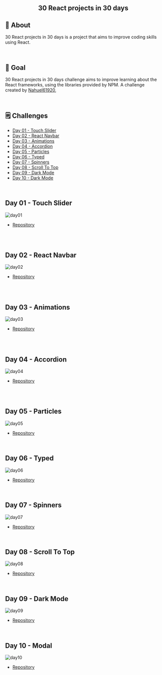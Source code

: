 <h2 align="center"> 30 React projects in 30 days <h2>

## 📝 About

30 React projects in 30 days is a project that aims to improve coding skills using React.

<br>

## 🎯 Goal

30 React projects in 30 days challenge aims to improve learning about the React frameworks, using the libraries provided by NPM. A challenge created by [Nahuel61920](https://github.com/Nahuel61920),

<br>

## 🗒 Challenges

- [Day 01 - Touch Slider](#id01)
- [Day 02 - React Navbar](#id02)
- [Day 03 - Animations](#id03)
- [Day 04 - Accordion](#id04)
- [Day 05 - Particles](#id05)
- [Day 06 - Typed](#id06)
- [Day 07 - Spinners](#id07)
- [Day 08 - Scroll To Top](#id08)
- [Day 09 - Dark Mode](#id09)
- [Day 10 - Dark Mode](#id10)

<br>

## Day 01 - Touch Slider <a name="id01"></a>

<img src="./Challenges/Day-01/day01.gif" alt="day01">

- [Repository](https://github.com/Nahuel61920/Touch-slider)

<br>

<br>

## Day 02 - React Navbar <a name="id02"></a>

<img src="./Challenges/Day-02/day02.gif" alt="day02">

- [Repository](https://github.com/Nahuel61920/React-navbar)

<br>

<br>

## Day 03 - Animations <a name="id03"></a>

<img src="./Challenges/Day-03/day03.gif" alt="day03">

- [Repository](https://github.com/Nahuel61920/Animations)

<br>

<br>

## Day 04 - Accordion <a name="id04"></a>

<img src="./Challenges/Day-04/day04.gif" alt="day04">

- [Repository](https://github.com/Nahuel61920/Accordion)

<br>

<br>

## Day 05 - Particles <a name="id05"></a>

<img src="./Challenges/Day-05/day05.gif" alt="day05">

- [Repository](https://github.com/Nahuel61920/Particles)

<br>

## Day 06 - Typed <a name="id06"></a>

<img src="./Challenges/Day-06/day06.gif" alt="day06">

- [Repository](https://github.com/Nahuel61920/Typed)

<br>

## Day 07 - Spinners <a name="id07"></a>

<img src="./Challenges/Day-07/day07.gif" alt="day07">

- [Repository](https://github.com/Nahuel61920/Spinners)

<br>

## Day 08 - Scroll To Top <a name="id08"></a>

<img src="./Challenges/Day-08/day08.gif" alt="day08">

- [Repository](https://github.com/Nahuel61920/ScrollToTop)

<br>

## Day 09 - Dark Mode <a name="id09"></a>

<img src="./Challenges/Day-09/day09.gif" alt="day09">

- [Repository](https://github.com/Nahuel61920/Dark-Mode-React)

<br>

## Day 10 - Modal <a name="id10"></a>

<img src="./Challenges/Day-10/day10.gif" alt="day10">

- [Repository](https://github.com/Nahuel61920/Modal-React)

<br>
